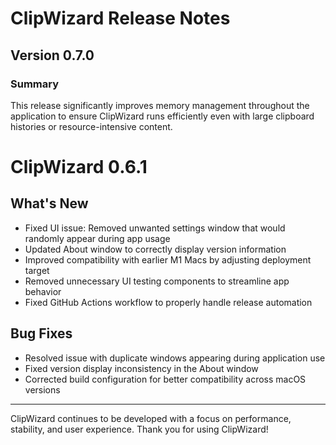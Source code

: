 # ClipWizard Release Notes

## Version 0.7.0

### Summary

This release significantly improves memory management throughout the application to ensure ClipWizard runs efficiently even with large clipboard histories or resource-intensive content.

# ClipWizard 0.6.1

## What's New

- Fixed UI issue: Removed unwanted settings window that would randomly appear during app usage
- Updated About window to correctly display version information
- Improved compatibility with earlier M1 Macs by adjusting deployment target
- Removed unnecessary UI testing components to streamline app behavior
- Fixed GitHub Actions workflow to properly handle release automation

## Bug Fixes

- Resolved issue with duplicate windows appearing during application use
- Fixed version display inconsistency in the About window
- Corrected build configuration for better compatibility across macOS versions

---

ClipWizard continues to be developed with a focus on performance, stability, and user experience. Thank you for using ClipWizard!
